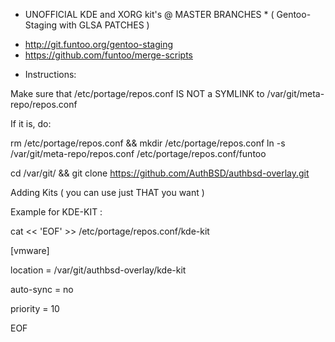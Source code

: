 * UNOFFICIAL KDE and XORG kit's @ MASTER BRANCHES *
( Gentoo-Staging with GLSA PATCHES )

- http://git.funtoo.org/gentoo-staging
- https://github.com/funtoo/merge-scripts

* Instructions:

Make sure that /etc/portage/repos.conf IS NOT a SYMLINK to /var/git/meta-repo/repos.conf

If it is, do: 

rm /etc/portage/repos.conf && mkdir /etc/portage/repos.conf 
ln -s /var/git/meta-repo/repos.conf /etc/portage/repos.conf/funtoo

cd /var/git/ && git clone https://github.com/AuthBSD/authbsd-overlay.git

Adding Kits ( you can use just THAT  you want )

Example for KDE-KIT :

cat << 'EOF' >> /etc/portage/repos.conf/kde-kit

[vmware]

location = /var/git/authbsd-overlay/kde-kit

auto-sync = no

priority = 10

EOF





